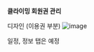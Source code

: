 **클라이밍 회원권 관리**

디자인 (이용권 부분)
![image](https://github.com/SPAMallday/ticket/assets/81751267/bdd046f3-49d4-47d2-8d32-17e6c67c3400)

일정, 정보 탭은 예정
